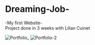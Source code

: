 # Dreaming-Job-
-My first Website- <br>
Project done in 3 weeks with Lilian Cuinet

![Portfolio_](https://user-images.githubusercontent.com/65544731/96562304-e9c5b080-12c0-11eb-8410-d0efa3494271.png)
![Portfolio-2](https://user-images.githubusercontent.com/65544731/96562335-f2b68200-12c0-11eb-9f89-3086a482dcf0.png)
